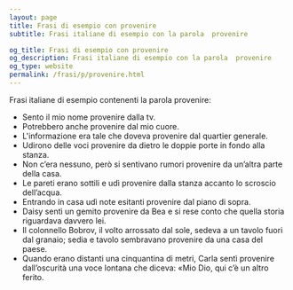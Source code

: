 ```yaml
---
layout: page
title: Frasi di esempio con provenire 
subtitle: Frasi italiane di esempio con la parola  provenire

og_title: Frasi di esempio con provenire 
og_description: Frasi italiane di esempio con la parola  provenire
og_type: website
permalink: /frasi/p/provenire.html
---
```


Frasi italiane di esempio contenenti la parola provenire:


- Sento il mio nome provenire dalla tv.
- Potrebbero anche provenire dal mio cuore.
- L'informazione era tale che doveva provenire dal quartier generale.
- Udirono delle voci provenire da dietro le doppie porte in fondo alla stanza.
- Non c’era nessuno, però si sentivano rumori provenire da un’altra parte della casa.
- Le pareti erano sottili e udì provenire dalla stanza accanto lo scroscio dell’acqua.
- Entrando in casa udì note esitanti provenire dal piano di sopra.
- Daisy sentì un gemito provenire da Bea e si rese conto che quella storia riguardava davvero lei.
- Il colonnello Bobrov, il volto arrossato dal sole, sedeva a un tavolo fuori dal granaio; sedia e tavolo sembravano provenire da una casa del paese.
- Quando erano distanti una cinquantina di metri, Carla sentì provenire dall’oscurità una voce lontana che diceva: «Mio Dio, qui c’è un altro ferito.
